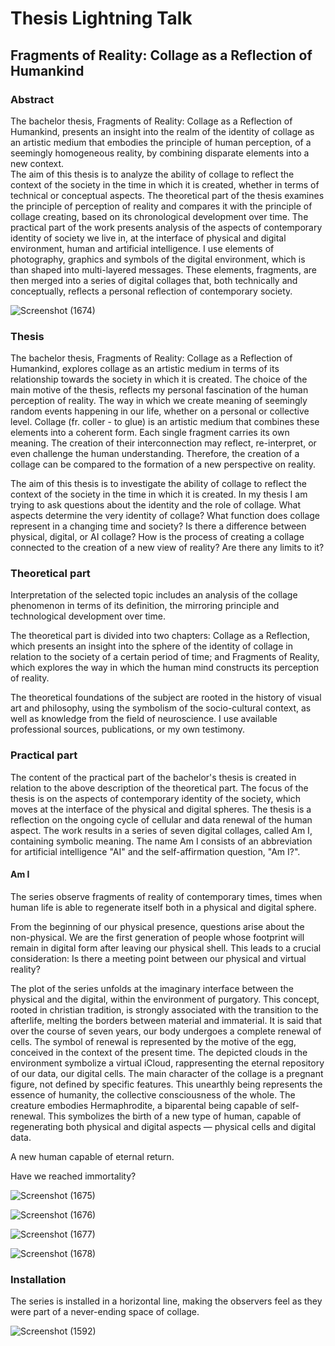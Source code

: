 # Thesis Lightning Talk

## Fragments of Reality: Collage as a Reflection of Humankind

### Abstract

The bachelor thesis, Fragments of Reality: Collage as a Reflection of Humankind, presents
an insight into the realm of the identity of collage as an artistic medium that embodies
the principle of human perception, of a seemingly homogeneous reality, by combining disparate elements into a new context.  
The aim of this thesis is to analyze the ability of collage to reflect the context of the society
in the time in which it is created, whether in terms of technical or conceptual aspects.
The theoretical part of the thesis examines the principle of perception of reality and compares it with the principle of collage creating, based on its chronological development over time.
The practical part of the work presents analysis of the aspects of contemporary identity of society we live in, at the interface of physical and digital environment, human and artificial intelligence. I use elements of photography, graphics and symbols of the digital environment, which is than shaped into multi-layered messages. These elements, fragments, are then merged into a series of digital collages that, both technically and conceptually, reflects a personal reflection of contemporary society.


![Screenshot (1674)](https://github.com/Martina-Culikova/english-for-designers/assets/148857122/661f50b2-c6db-4f11-9492-47a55305d9a5)
 


### Thesis

The bachelor thesis, Fragments of Reality: Collage as a Reflection of Humankind, explores collage as an artistic medium in terms of its relationship towards the society in which it is created.
The choice of the main motive of the thesis, reflects my personal fascination of the human perception of reality. The way in which we create meaning of seemingly random events happening in our life, whether on a personal or collective level.
Collage (fr. coller - to glue) is an artistic medium that combines these elements into a coherent form. Each single fragment carries its own meaning. The creation of their interconnection may reflect, re-interpret, or even challenge the human understanding. Therefore, the creation of a collage can be compared to the formation of a new perspective on reality.

The aim of this thesis is to investigate the ability of collage to reflect the context of the society in the time in which it is created. In my thesis I am trying to ask questions about the identity and the role of collage.
What aspects determine the very identity of collage?
What function does collage represent in a changing time and society?
Is there a difference between physical, digital, or AI collage?
How is the process of creating a collage connected to the creation of a new view of reality?
Are there any limits to it?

###  Theoretical part

Interpretation of the selected topic includes an analysis of the collage phenomenon in terms of its definition, the mirroring principle and technological development over time.

The theoretical part is divided into two chapters: Collage as a Reflection, which presents an insight into the sphere of the identity of collage in relation to the society of a certain period of time; and Fragments of Reality, which explores the way in which the human mind constructs its perception of reality.

The theoretical foundations of the subject are rooted in the history of visual art and philosophy, using the symbolism of the socio-cultural context, as well as knowledge from the field of neuroscience. I use available professional sources, publications, or my own testimony.

### Practical part

The content of the practical part of the bachelor's thesis is created in relation to the above description of the theoretical part.
The focus of the thesis is on the aspects of contemporary identity of the society, which moves at the interface of the physical and digital spheres.
The thesis is a reflection on the ongoing cycle of cellular and data renewal of the human aspect. The work results in a series of seven digital collages, called  Am I, containing symbolic meaning. The name Am I consists of an abbreviation for artificial intelligence "AI" and the self-affirmation question, "Am I?".

#### Am I

The series observe fragments of reality of contemporary times, times when human life is able to regenerate itself both in a physical and digital sphere.

From the beginning of our physical presence, questions arise about the non-physical. We are the first generation of people whose footprint will remain in digital form after leaving our physical shell. This leads to a crucial consideration: Is there a meeting point between our physical and virtual reality?

The plot of the series unfolds at the imaginary interface between the physical and the digital, within the environment of purgatory. This concept, rooted in christian tradition, is strongly associated with the transition to the afterlife, melting the borders between material and immaterial.
It is said that over the course of seven years, our body undergoes a complete renewal of cells.
The symbol of renewal is represented by the motive of the egg, conceived in the context of the present time. The depicted clouds in the environment symbolize a virtual iCloud, rappresenting the eternal repository of our data, our digital cells.
The main character of the collage is a pregnant figure, not defined by specific features. This unearthly being represents the essence of humanity, the collective consciousness of the whole. The creature embodies Hermaphrodite, a biparental being capable of self-renewal. This symbolizes the birth of a new type of human, capable of regenerating both physical and digital aspects — physical cells and digital data.

A new human capable of eternal return.

Have we reached immortality?


![Screenshot (1675)](https://github.com/Martina-Culikova/english-for-designers/assets/148857122/28269568-ea7d-49bf-8915-df291260e12e)


![Screenshot (1676)](https://github.com/Martina-Culikova/english-for-designers/assets/148857122/0da88e6b-b904-40e6-b130-d9a3f4f42648)


![Screenshot (1677)](https://github.com/Martina-Culikova/english-for-designers/assets/148857122/a9228674-fd8e-4402-88a6-3af359dd61c6)


![Screenshot (1678)](https://github.com/Martina-Culikova/english-for-designers/assets/148857122/735215f6-25bd-48cf-8984-1f501f3728ab)


### Installation

The series is installed in a horizontal line, making the observers feel as they were part of a never-ending space of collage.

![Screenshot (1592)](https://github.com/Martina-Culikova/english-for-designers/assets/148857122/98a7fd36-0234-4661-8ba1-03cbdf530739)

